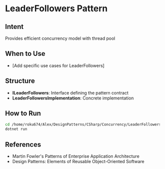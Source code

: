 # LeaderFollowers Pattern

## Intent
Provides efficient concurrency model with thread pool

## When to Use
- [Add specific use cases for LeaderFollowers]

## Structure
- **ILeaderFollowers**: Interface defining the pattern contract
- **LeaderFollowersImplementation**: Concrete implementation

## How to Run
```bash
cd /home/roku674/Alex/DesignPatterns/CSharp/Concurrency/LeaderFollowers
dotnet run
```

## References
- Martin Fowler's Patterns of Enterprise Application Architecture
- Design Patterns: Elements of Reusable Object-Oriented Software
